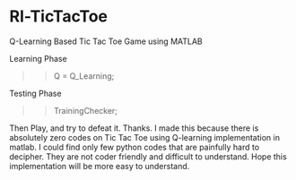 # Rl-TicTacToe
Q-Learning Based Tic Tac Toe Game using MATLAB

Learning Phase
>> Q = Q_Learning;

Testing Phase
>> TrainingChecker;

Then Play, and try to defeat it. Thanks. I made this because there is absolutely zero codes on Tic Tac Toe using Q-learning implementation in matlab. I could find only few python codes that are painfully hard to decipher. They are not coder friendly and difficult to understand. Hope this implementation will be more easy to understand.
